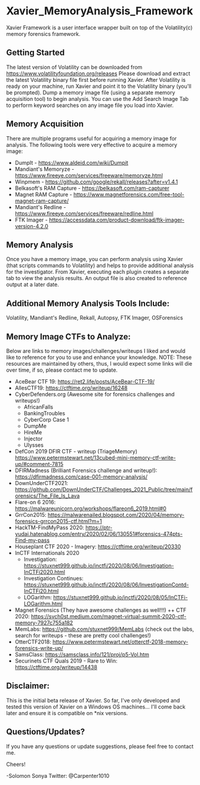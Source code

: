 # Xavier_MemoryAnalysis_Framework


Xavier Framework is a user interface wrapper built on top of the Volatility(c) memory forensics framework.

## **Getting Started**

The latest version of Volatility can be downloaded from https://www.volatilityfoundation.org/releases
Please download and extract the latest Volatility binary file first before running Xavier.
After Volatility is ready on your machine, run Xavier and point it to the Volatility binary (you'll be prompted).
Dump a memory image file (using a separate memory acquisition tool) to begin analysis.
You can use the Add Search Image Tab to perform keyword searches on any image file you load into Xavier.

## **Memory Acquisition**

There are multiple programs useful for acquiring a memory image for analysis.
The following tools were very effective to acquire a memory image:
+ DumpIt - https://www.aldeid.com/wiki/Dumpit
+ Mandiant's Memoryze - https://www.fireeye.com/services/freeware/memoryze.html
+ Winpmem - https://github.com/google/rekall/releases?after=v1.4.1
+ Belkasoft's RAM Capture - https://belkasoft.com/ram-capturer
+ Magnet RAM Capture - https://www.magnetforensics.com/free-tool-magnet-ram-capture/
+ Mandiant's Redline - https://www.fireeye.com/services/freeware/redline.html
+ FTK Imager - https://accessdata.com/product-download/ftk-imager-version-4.2.0

## **Memory Analysis**

Once you have a memory image, you can perform analysis using Xavier (that scripts commands to Volatility)
and helps to provide additional analysis for the investigator. From Xavier, executing each plugin creates 
a separate tab to view the analysis results. An output file is also created to reference output at a later date.

## **Additional Memory Analysis Tools Include:**

Volatility, Mandiant's Redline, Rekall, Autopsy, FTK Imager, OSForensics

## **Memory Image CTFs to Analyze:**

Below are links to memory images/challenges/writeups I liked and would like to reference for you to use and enhance your knowledge. NOTE: These resources are maintained by others, thus, I would expect some links will die over time, if so, please contact me to update.
+ AceBear CTF 19: https://ret2.life/posts/AceBear-CTF-19/
+ AllesCTF19: https://ctftime.org/writeup/16248
+ CyberDefenders.org (Awesome site for forensics challenges and writeups!)
	* AfricanFalls
	* BankingTroubles
	* CyberCorp Case 1
	* DumpMe
	* HireMe
	* Injector
	* Ulysses
+ DefCon 2019 DFIR CTF - writeup (TriageMemory) https://www.petermstewart.net/13cubed-mini-memory-ctf-write-up/#comment-7815 
+ DFIRMadness (Brilliant Forensics challenge and writeup!): https://dfirmadness.com/case-001-memory-analysis/
+ DownUnderCTF2021: https://github.com/DownUnderCTF/Challenges_2021_Public/tree/main/forensics/The_File_Is_Lava
+ Flare-on 6 2016: https://malwareunicorn.org/workshops/flareon6_2019.html#0 
+ GrrCon2015: https://malwarenailed.blogspot.com/2020/04/memory-forensics-grrcon2015-ctf.html?m=1 
+ HackTM-FindMyPass 2020: https://ptr-yudai.hatenablog.com/entry/2020/02/06/130551#forensics-474pts-Find-my-pass
+ Houseplant CTF 2020 - Imagery: https://ctftime.org/writeup/20330
+ InCTF Internationals 2020 
	* Investigation: https://stuxnet999.github.io/inctfi/2020/08/06/Investigation-InCTFi2020.html
	* Investigation Continues: https://stuxnet999.github.io/inctfi/2020/08/06/InvestigationContd-InCTFi20.html
	* LOGarithm: https://stuxnet999.github.io/inctfi/2020/08/05/InCTFi-LOGarithm.html
+ Magnet Forensics (They have awesome challenges as well!!!)
	++ CTF 2020: https://svch0st.medium.com/magnet-virtual-summit-2020-ctf-memory-7927c755a182
+ MemLabs: https://github.com/stuxnet999/MemLabs (check out the labs, search for writeups - these are pretty cool challenges!)
+ OtterCTF2018: https://www.petermstewart.net/otterctf-2018-memory-forensics-write-up/
+ SamsClass: https://samsclass.info/121/proj/p5-Vol.htm 
+ Securinets CTF Quals 2019 - Rare to Win: https://ctftime.org/writeup/14438




## **Disclaimer:**

This is the initial beta release of Xavier.
So far, I've only developed and tested this version of Xavier on a Windows OS machines...
I'll come back later and ensure it is compatible on *nix versions.

## **Questions/Updates?**

If you have any questions or update suggestions, please feel free to contact me.

Cheers!

-Solomon Sonya Twitter: @Carpenter1010
